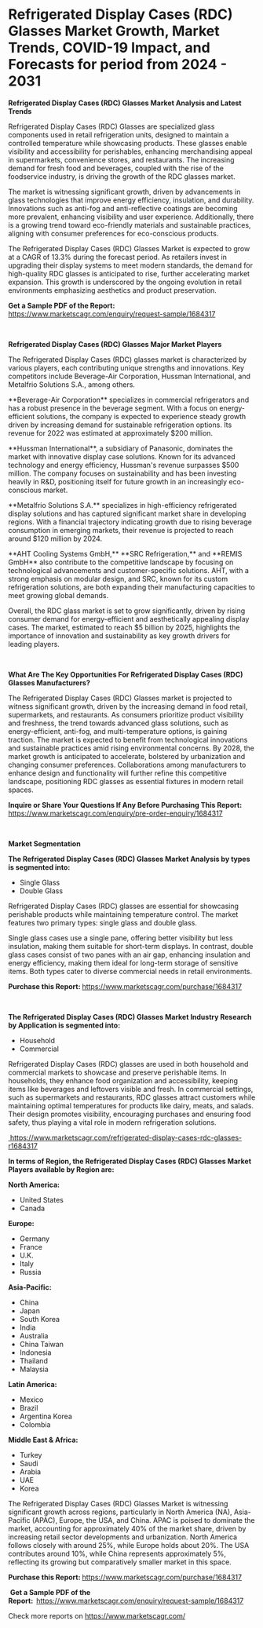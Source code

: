 <p><h1>Refrigerated Display Cases (RDC) Glasses Market Growth, Market Trends, COVID-19 Impact, and Forecasts for period from 2024 - 2031</h1></p><p><strong>Refrigerated Display Cases (RDC) Glasses Market Analysis and Latest Trends</strong></p>
<p><p>Refrigerated Display Cases (RDC) Glasses are specialized glass components used in retail refrigeration units, designed to maintain a controlled temperature while showcasing products. These glasses enable visibility and accessibility for perishables, enhancing merchandising appeal in supermarkets, convenience stores, and restaurants. The increasing demand for fresh food and beverages, coupled with the rise of the foodservice industry, is driving the growth of the RDC glasses market.</p><p>The market is witnessing significant growth, driven by advancements in glass technologies that improve energy efficiency, insulation, and durability. Innovations such as anti-fog and anti-reflective coatings are becoming more prevalent, enhancing visibility and user experience. Additionally, there is a growing trend toward eco-friendly materials and sustainable practices, aligning with consumer preferences for eco-conscious products.</p><p>The Refrigerated Display Cases (RDC) Glasses Market is expected to grow at a CAGR of 13.3% during the forecast period. As retailers invest in upgrading their display systems to meet modern standards, the demand for high-quality RDC glasses is anticipated to rise, further accelerating market expansion. This growth is underscored by the ongoing evolution in retail environments emphasizing aesthetics and product preservation.</p></p>
<p><strong>Get a Sample PDF of the Report:&nbsp;</strong> <a href="https://www.marketscagr.com/enquiry/request-sample/1684317?utm_campaign=1889&utm_medium=2&utm_source=Github&utm_content=ia&utm_term=30122024&utm_id=refrigerated-display-cases-rdc-glasses">https://www.marketscagr.com/enquiry/request-sample/1684317</a></p>
<p>&nbsp;</p>
<p><strong>Refrigerated Display Cases (RDC) Glasses Major Market Players</strong></p>
<p><p>The Refrigerated Display Cases (RDC) glasses market is characterized by various players, each contributing unique strengths and innovations. Key competitors include Beverage-Air Corporation, Hussman International, and Metalfrio Solutions S.A., among others. </p><p>**Beverage-Air Corporation** specializes in commercial refrigerators and has a robust presence in the beverage segment. With a focus on energy-efficient solutions, the company is expected to experience steady growth driven by increasing demand for sustainable refrigeration options. Its revenue for 2022 was estimated at approximately $200 million.</p><p>**Hussman International**, a subsidiary of Panasonic, dominates the market with innovative display case solutions. Known for its advanced technology and energy efficiency, Hussman's revenue surpasses $500 million. The company focuses on sustainability and has been investing heavily in R&D, positioning itself for future growth in an increasingly eco-conscious market.</p><p>**Metalfrio Solutions S.A.** specializes in high-efficiency refrigerated display solutions and has captured significant market share in developing regions. With a financial trajectory indicating growth due to rising beverage consumption in emerging markets, their revenue is projected to reach around $120 million by 2024.</p><p>**AHT Cooling Systems GmbH,** **SRC Refrigeration,** and **REMIS GmbH** also contribute to the competitive landscape by focusing on technological advancements and customer-specific solutions. AHT, with a strong emphasis on modular design, and SRC, known for its custom refrigeration solutions, are both expanding their manufacturing capacities to meet growing global demands.</p><p>Overall, the RDC glass market is set to grow significantly, driven by rising consumer demand for energy-efficient and aesthetically appealing display cases. The market, estimated to reach $5 billion by 2025, highlights the importance of innovation and sustainability as key growth drivers for leading players.</p></p>
<p>&nbsp;</p>
<p><strong>What Are The Key Opportunities For Refrigerated Display Cases (RDC) Glasses Manufacturers?</strong></p>
<p><p>The Refrigerated Display Cases (RDC) Glasses market is projected to witness significant growth, driven by the increasing demand in food retail, supermarkets, and restaurants. As consumers prioritize product visibility and freshness, the trend towards advanced glass solutions, such as energy-efficient, anti-fog, and multi-temperature options, is gaining traction. The market is expected to benefit from technological innovations and sustainable practices amid rising environmental concerns. By 2028, the market growth is anticipated to accelerate, bolstered by urbanization and changing consumer preferences. Collaborations among manufacturers to enhance design and functionality will further refine this competitive landscape, positioning RDC glasses as essential fixtures in modern retail spaces.</p></p>
<p><strong>Inquire or Share Your Questions If Any Before Purchasing This Report:</strong> <a href="https://www.marketscagr.com/enquiry/pre-order-enquiry/1684317?utm_campaign=1889&utm_medium=2&utm_source=Github&utm_content=ia&utm_term=30122024&utm_id=refrigerated-display-cases-rdc-glasses">https://www.marketscagr.com/enquiry/pre-order-enquiry/1684317</a></p>
<p>&nbsp;</p>
<p><strong>Market Segmentation</strong></p>
<p><strong>The Refrigerated Display Cases (RDC) Glasses Market Analysis by types is segmented into:</strong></p>
<p><ul><li>Single Glass</li><li>Double Glass</li></ul></p>
<p><p>Refrigerated Display Cases (RDC) glasses are essential for showcasing perishable products while maintaining temperature control. The market features two primary types: single glass and double glass. </p><p>Single glass cases use a single pane, offering better visibility but less insulation, making them suitable for short-term displays. In contrast, double glass cases consist of two panes with an air gap, enhancing insulation and energy efficiency, making them ideal for long-term storage of sensitive items. Both types cater to diverse commercial needs in retail environments.</p></p>
<p><strong>Purchase this Report:&nbsp;</strong><a href="https://www.marketscagr.com/purchase/1684317?utm_campaign=1889&utm_medium=2&utm_source=Github&utm_content=ia&utm_term=30122024&utm_id=refrigerated-display-cases-rdc-glasses">https://www.marketscagr.com/purchase/1684317</a></p>
<p>&nbsp;</p>
<p><strong>The Refrigerated Display Cases (RDC) Glasses Market Industry Research by Application is segmented into:</strong></p>
<p><ul><li>Household</li><li>Commercial</li></ul></p>
<p><p>Refrigerated Display Cases (RDC) glasses are used in both household and commercial markets to showcase and preserve perishable items. In households, they enhance food organization and accessibility, keeping items like beverages and leftovers visible and fresh. In commercial settings, such as supermarkets and restaurants, RDC glasses attract customers while maintaining optimal temperatures for products like dairy, meats, and salads. Their design promotes visibility, encouraging purchases and ensuring food safety, thus playing a vital role in modern refrigeration solutions.</p></p>
<p><a href="https://www.marketscagr.com/refrigerated-display-cases-rdc-glasses-r1684317?utm_campaign=1889&utm_medium=2&utm_source=Github&utm_content=ia&utm_term=30122024&utm_id=refrigerated-display-cases-rdc-glasses">&nbsp;https://www.marketscagr.com/refrigerated-display-cases-rdc-glasses-r1684317</a></p>
<p><strong>In terms of Region, the Refrigerated Display Cases (RDC) Glasses Market Players available by Region are:</strong></p>
<p>
    <p> <strong> North America: </strong>
        <ul>
            <li>United States</li>
            <li>Canada</li>
        </ul>
        </p> 
    <p> <strong> Europe: </strong>
        <ul>
            <li>Germany</li>
            <li>France</li>
            <li>U.K.</li>
            <li>Italy</li>
            <li>Russia</li>
        </ul>
        </p> 
    <p> <strong> Asia-Pacific: </strong>
        <ul>
            <li>China</li>
            <li>Japan</li>
            <li>South Korea</li>
            <li>India</li>
            <li>Australia</li>
            <li>China Taiwan</li>
            <li>Indonesia</li>
            <li>Thailand</li>
            <li>Malaysia</li>
        </ul>
        </p> 
    <p> <strong> Latin America: </strong>
        <ul>
            <li>Mexico</li>
            <li>Brazil</li>
            <li>Argentina Korea</li>
            <li>Colombia</li>
        </ul>
        </p> 
    <p> <strong> Middle East & Africa: </strong>
        <ul>
            <li>Turkey</li>
            <li>Saudi</li>
            <li>Arabia</li>
            <li>UAE</li>
            <li>Korea</li>
        </ul>
    </p>
    </p>
<p><p>The Refrigerated Display Cases (RDC) Glasses Market is witnessing significant growth across regions, particularly in North America (NA), Asia-Pacific (APAC), Europe, the USA, and China. APAC is poised to dominate the market, accounting for approximately 40% of the market share, driven by increasing retail sector developments and urbanization. North America follows closely with around 25%, while Europe holds about 20%. The USA contributes around 10%, while China represents approximately 5%, reflecting its growing but comparatively smaller market in this space.</p></p>
<p><strong>Purchase this Report: </strong><a href="https://www.marketscagr.com/purchase/1684317?utm_campaign=1889&utm_medium=2&utm_source=Github&utm_content=ia&utm_term=30122024&utm_id=refrigerated-display-cases-rdc-glasses">https://www.marketscagr.com/purchase/1684317</a></p>
<p>&nbsp;<strong>Get a Sample PDF of the Report:&nbsp;&nbsp;</strong><a href="https://www.marketscagr.com/enquiry/request-sample/1684317?utm_campaign=1889&utm_medium=2&utm_source=Github&utm_content=ia&utm_term=30122024&utm_id=refrigerated-display-cases-rdc-glasses">https://www.marketscagr.com/enquiry/request-sample/1684317</a></p>
<p><strong></strong></p>
<p>Check more reports on <a href="https://www.marketscagr.com/?utm_campaign=1889&utm_medium=2&utm_source=Github&utm_content=ia&utm_term=30122024&utm_id=refrigerated-display-cases-rdc-glasses">https://www.marketscagr.com/</a></p>